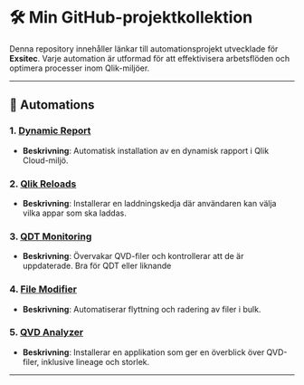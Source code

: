 # 🛠️ Min GitHub-projektkollektion

Denna repository innehåller länkar till automationsprojekt utvecklade för **Exsitec**. Varje automation är utformad för att effektivisera arbetsflöden och optimera processer inom Qlik-miljöer.

---

## 🔗 Automations

### 1. [Dynamic Report](https://github.com/KarlRikardLarsson/DynamicReport/tree/main)
- **Beskrivning**: Automatisk installation av en dynamisk rapport i Qlik Cloud-miljö.

### 2. [Qlik Reloads](https://github.com/KarlRikardLarsson/QlikReloads/tree/main)
- **Beskrivning**: Installerar en laddningskedja där användaren kan välja vilka appar som ska laddas.

### 3. [QDT Monitoring](https://github.com/KarlRikardLarsson/QDT-Monitoring/tree/main)
- **Beskrivning**: Övervakar QVD-filer och kontrollerar att de är uppdaterade. Bra för QDT eller liknande

### 4. [File Modifier](https://github.com/KarlRikardLarsson/FileModifier/tree/main)
- **Beskrivning**: Automatiserar flyttning och radering av filer i bulk.

### 5. [QVD Analyzer](https://github.com/KarlRikardLarsson/QVDanalyzer/tree/main)
- **Beskrivning**: Installerar en applikation som ger en överblick över QVD-filer, inklusive lineage och storlek.

---

